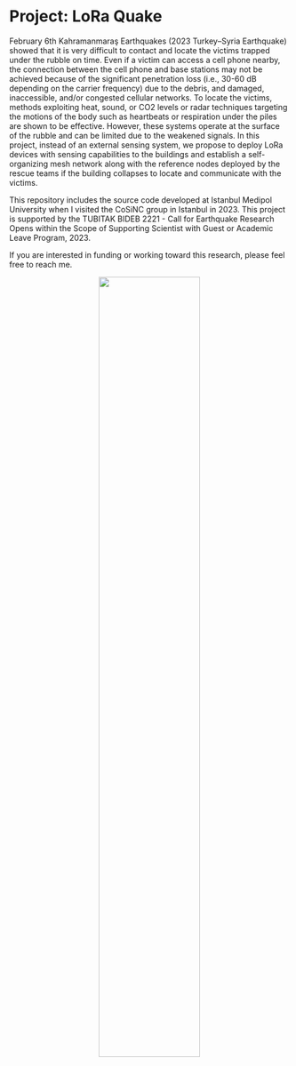 # Project: LoRa Quake

February 6th Kahramanmaraş Earthquakes (2023 Turkey–Syria Earthquake) showed that it is very difficult to contact and locate the victims trapped under the rubble on time. Even if a victim can access a cell phone nearby, the connection between the cell phone and base stations may not be achieved because of the significant penetration loss (i.e., 30-60 dB depending on the carrier frequency) due to the debris, and damaged, inaccessible, and/or congested cellular networks.  To locate the victims, methods exploiting heat, sound, or CO2 levels or radar techniques targeting the motions of the body such as heartbeats or respiration under the piles are shown to be effective. However, these systems operate at the surface of the rubble and can be limited due to the weakened signals. In this project, instead of an external sensing system, we propose to deploy LoRa devices with sensing capabilities to the buildings and establish a self-organizing mesh network along with the reference nodes deployed by the rescue teams if the building collapses to locate and communicate with the victims.

This repository includes the source code developed at Istanbul Medipol University when I visited the CoSiNC group in Istanbul in 2023. This project is supported by the TUBITAK BIDEB 2221 - Call for Earthquake Research Opens within the Scope of Supporting Scientist with Guest or Academic Leave Program, 2023.

If you are interested in funding or working toward this research, please feel free to reach me.

<p align="center">
<img  src="https://github.com/alphansahin/LoRaQuake/blob/main/concept.png"  width="60%">
</p>
